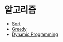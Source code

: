 # 알고리즘
   + [Sort](https://github.com/sungwoon129/blog-code/tree/main/ComputerScience/src/algorithm/sort)
   + [Greedy](https://github.com/sungwoon129/blog-code/tree/main/ComputerScience/src/algorithm/greedy)
   + [Dynamic Programming](https://github.com/sungwoon129/blog-code/tree/main/ComputerScience/src/algorithm/dynamicProgramming)

